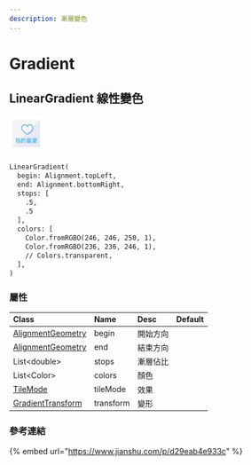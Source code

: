 ```yaml
---
description: 漸層變色
---
```


# Gradient

## LinearGradient 線性變色

![&#x793A;&#x610F;&#x5716;](../.gitbook/assets/cleanshot-2021-08-02-at-10.27.34.jpg)

```text
LinearGradient(
  begin: Alignment.topLeft,
  end: Alignment.bottomRight,
  stops: [
    .5,
    .5
  ],
  colors: [
    Color.fromRGBO(246, 246, 250, 1),
    Color.fromRGBO(236, 236, 246, 1),
    // Colors.transparent,
  ],
)
```

### 屬性

| Class | Name | Desc | Default |
| :--- | :--- | :--- | :--- |
| [AlignmentGeometry](alignment-geometry.md) | begin | 開始方向 |  |
| [AlignmentGeometry](alignment-geometry.md) | end | 結束方向 |  |
| List&lt;double&gt; | stops | 漸層佔比 |  |
| List&lt;Color&gt; | colors | 顏色 |  |
| [TileMode](tilemode.md) | tileMode | 效果 |  |
| [GradientTransform](gradienttransform.md) | transform | 變形 |  |

### 參考連結

{% embed url="https://www.jianshu.com/p/d29eab4e933c" %}



